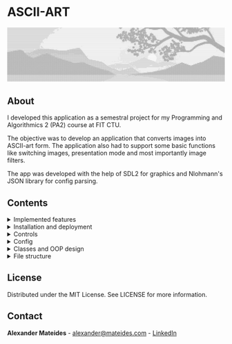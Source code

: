 # ASCII-ART

![alt text](https://github.com/alexmateides/ascii-art/blob/main/examples/pic2.png) </br>

## About

I developed this application as a semestral project for my Programming and Algorithmics 2 (PA2) course at FIT CTU.

The objective was to develop an application that converts images into ASCII-art form. The application also had to
support some basic functions like switching images, presentation mode and most importantly image filters.

The app was developed with the help of SDL2 for graphics and Nlohmann's JSON library for config parsing.



## Contents

<details>
  <summary>Implemented features</summary>

  ### Loading
  - [X] **Images**
  - [X] **RGB → grayscale ration**
  - [X] **ASCII character set**
  - [X] **Image file path**
  - [X] **Output file**
  - [X] **Preprocessing filters**
    - [X] **Individual images**
    - [X] **All images**
       
  ---
  
  ### Filters
  
  - [X] **Brightness change**
  - [X] **Vertical/Horizontal reflection**
  - [X] **Negative**
  - [X] **Rotation**
  - [X] **Resize**
  - [X] **Blur**
  - [X] **Convolutions (matrices must be hardcoded)**
  
  ---
  
  ### Image output
  
  - [X] **GUI**
  - [X] **Console**
  - [X] **File**
  
  ---
  
  ### GUI Controls
  
  - [X] **Image cycling**
  - [X] **Presenation mode**
  - [X] **Filter application**

  ---

</details>

<details>
  <summary>Installation and deployment</summary>

  ### Installation
  
  **0. Install SDL2**
  
  ```sh
  sudo apt-get install libsdl2-dev libsdl2-ttf-dev libsdl2-dev
  ```
  
  **1. Clone the repo**
  
  ```sh
  git clone https://github.com/alexmateides/ascii-art
  ```
  
  ---
  
  ### Compile and launch
  
  **0. Change WD**
  
  ```sh
  cd ascii-art
  ```
  
  **1. Compile the project**
  
  ```sh
  make compile
  ```
  
  **2. Launch the app**
  
  ```sh
  make run
  ```
  
  or
  
  ```sh
  ./ascii-art (path to config)
  ```
  
  **3. Clean the directory**
  
  ```sh
  make clean
  ```

  ---

</details>


<details>
  <summary>Controls</summary>

  ### Image control
  
  <kbd>←</kbd>/<kbd>→</kbd> &nbsp;&nbsp;**Cycle through images**</br>
  <kbd>space</kbd> &nbsp;&nbsp;**Presentation mode**</br>
  <kbd>K</kbd>&emsp;&emsp;&ensp;&nbsp;**Output current image into console**</br>
  <kbd>L</kbd>&emsp;&emsp;&ensp;&nbsp;**Output all images into console**</br>
  <kbd>O</kbd>&emsp;&emsp;&ensp;&nbsp;**Output current image into file**</br>
  <kbd>P</kbd>&emsp;&emsp;&ensp;&nbsp;**Output all images into file**</br>
  
  ---
  
  ### Filters
  
  <kbd>↑</kbd>/<kbd>↓</kbd> &nbsp;&nbsp;**Change brightness**</br>
  <kbd>D</kbd>/<kbd>F</kbd> &nbsp;&nbsp;**Change size**</br>
  <kbd>G</kbd>/<kbd>H</kbd> &nbsp;&nbsp;**Rotation**</br>
  <kbd>N</kbd>&emsp;&emsp;&ensp;&nbsp;**Negative**</br>
  <kbd>R</kbd>&emsp;&emsp;&ensp;&nbsp;**Reflection around Y**</br>
  <kbd>T</kbd>&emsp;&emsp;&ensp;&nbsp;**Reflection around X**</br>
  <kbd>C</kbd>&emsp;&emsp;&ensp;&nbsp;**Convolutional blur**</br>

  ---

</details>


<details>
  <summary>Config</summary>
  
  The application is configured using a json file that is provided as a parameter during launch.</br<
  
  **Example:**
  
  ```sh
  ./ascii-art "./assets/config/config1.json"
  ```

  ---
  
  This file needs to have a specific format that can be seen in `ascii-art/assets/config` <br>
  
  ### Config description
  
  ```
  {
    "alphabet":"@#%*+=-:. ",             # Characters that will be used for rendering (darkest on left)
    "img_folder":"./assets/pictures/"    # Path to image directory
    "img_paths": [                       # Paths to individual images inside image directory
      "img1.png",
      "img2.jpg"
    ],
  
    "equation": [                        # Ratio for RGB -> grayscale conversion
      0.299,
      0.587,
      0.114
    ],
  
    "output_path":"./out.txt",           # Path and name of output text file
  
    "defaultFilters":{                   # Default filter config (will be bound on keys)
      "brightness": ["A",10],          
      "rotation": 90,
      "resize": 1.2,
      "blur": 4
    },
  
    "filters": {                         # Preprocessing filters (will be applied at start)
      "image1.jpg":[
        {
          "filterName": "resize",
          "factor": 1.5
        },
        {
          "filterName":"negative"
        },
        {
          "filterName":"blur",
          "strength": 5
        }
      ],
      "image2.png": [
        {
        "filterName": "resize",
        "factor": 0.8
        }
      ]
    }
  }
  ```

  ---
  
  ### Filter syntax
  ```
  "imgName":
  [         
      {
        "filterName":(name),
        (argName):(argValue)
      },
      {
        "filterName":(name2),
        (argName2):(argValue2)   
      }
  ]
  ```
  - If you use **"all"** as imgName, the filters will be applied to all images </br>
  - Filters can have 0-2 arguments
  
  ---
  
  ### Filter argument table
  | filter                | filterName           | argName       | argValue         |
  |-----------------------|----------------------|---------------|------------------|
  | resize                | resize               | factor        | float (0+)       |
  | blur                  | blur                 | strength      | int   (1+)       |
  | rotation              | rotation             | angle         | int              |
  | brightness            | brightness           | type<br>value | A/R<br>int/float |
  | vertical reflection   | reflectionVertical   | NONE          | NONE             |
  | horizontal reflection | reflectionHorizontal | NONE          | NONE             |
  | negative              | negative             | NONE          | NONE             |

  ---

</details>


<details>
  <summary>Classes and OOP design</summary>

  ### CLoader
  Loads and processes data from configuration file, especially syntactic check of configuration file data
  
  ### CData
  Stores data, mainly images and filter configuration data and handles preprocessing before app start (grayscale conversion and filter application)
  
  ### CAtlas
  Glyph atlas (pre-rendered ASCII sprites) that allows significantly faster rendering in GUI which allows the application to run smoothly, improving user experience
  
  ### CFilter
  Abstract class that handles image filtering.
  - **filter()** Each child class implements its own filter. This allows for good modularity and adding more filters in the future. The class design also allows "chaining" of filters → _nextFilter is applied automatically after
  - **copy()** Returns deep copy as a shared_ptr. Is used for filter chaining
  - **copyInverse()** Returns shared_ptr to a CFilter instance with inverse characteristics
  - **addChain()** Adds new filter to the end of the chain
  
  
  ### CApp
  Is responsible for GUI (SDL2 based). Allows the user to apply additional filters and view their effects. It also allows the user to send the output in ASCII text form to either console or file. There is also a presentation mod that automatically cycles through the images.
  
  ---
</details>

<details>
  <summary>File structure</summary>

  ```md
  ascii-art
  │
  ├── assets                  # Configuration and input files
  │   ├── config              # Configuration files
  │   ├── fonts               # Different fonts for GUI rendering
  │   └── pictures            # Pictures directory
  │
  ├── doc                     # Doxygen documentation
  │
  ├── examples                # Sample files and ASCII results
  │   └── configTest          # Unit tests for syntax checking
  │
  ├── libs                    # Nlohmann's JSON library
  │
  ├── src                     # Source code with header and implementation files
  │
  ├── LICENSE                 # Open source license
  │
  ├── Makefile                # Instructions for program compilation and execution
  │
  └── README.md               # This file
  ```

  ---
</details>

## License
Distributed under the MIT License. See LICENSE for more information.

## Contact
**Alexander Mateides** - alexander@mateides.com - [LinkedIn](https://www.linkedin.com/in/alexander-mateides-138136285/)

